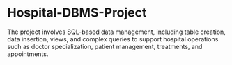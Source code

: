 # Hospital-DBMS-Project
The project involves SQL-based data management, including table creation, data insertion, views, and complex queries to support hospital operations such as doctor specialization, patient management, treatments, and appointments. 
